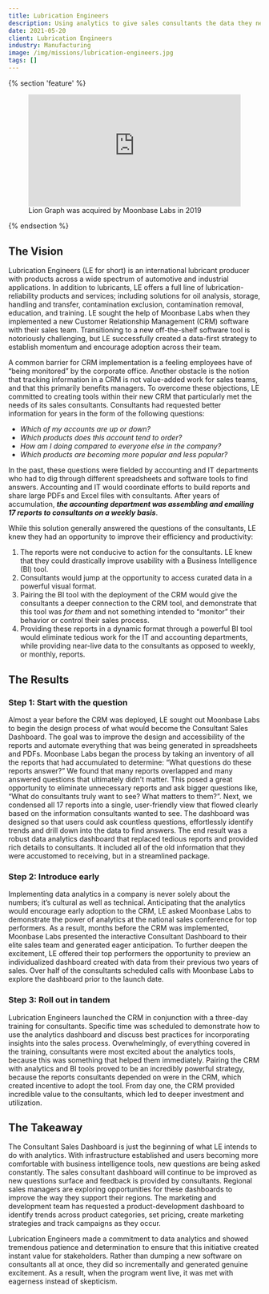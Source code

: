 ```yaml
---
title: Lubrication Engineers
description: Using analytics to give sales consultants the data they need to be effective.
date: 2021-05-20
client: Lubrication Engineers
industry: Manufacturing
image: /img/missions/lubrication-engineers.jpg
tags: []
---
```


{% section 'feature' %}
<figure>
    <div style="padding:52.73% 0 0 0;position:relative;"><iframe src="https://player.vimeo.com/video/551739946?color=A9995D&byline=0&portrait=0" style="position:absolute;top:0;left:0;width:100%;height:100%;" frameborder="0" allow="autoplay; fullscreen; picture-in-picture" allowfullscreen></iframe></div>
    <figcaption class="text-center p-4 text-sm font-bold">Lion Graph was acquired by Moonbase Labs in 2019</figcaption>
</figure>
<script webc:keep src="https://player.vimeo.com/api/player.js"></script>
{% endsection %}

## The Vision

Lubrication Engineers (LE for short) is an international lubricant producer with products across a wide spectrum of automotive and industrial applications. In addition to lubricants, LE offers a full line of lubrication-reliability products and services; including solutions for oil analysis, storage, handling and transfer, contamination exclusion, contamination removal, education, and training. LE sought the help of Moonbase Labs when they implemented a new Customer Relationship Management (CRM) software with their sales team. Transitioning to a new off-the-shelf software tool is notoriously challenging, but LE successfully created a data-first strategy to establish momentum and encourage adoption across their team.

A common barrier for CRM implementation is a feeling employees have of “being monitored” by the corporate office. Another obstacle is the notion that tracking information in a CRM is not value-added work for sales teams, and that this primarily benefits managers. To overcome these objections, LE committed to creating tools within their new CRM that particularly met the needs of its sales consultants. Consultants had requested better information for years in the form of the following questions:

*   _Which of my accounts are up or down?_
*   _Which products does this account tend to order?_
*   _How am I doing compared to everyone else in the company?_
*   _Which products are becoming more popular and less popular?_

In the past, these questions were fielded by accounting and IT departments who had to dig through different spreadsheets and software tools to find answers. Accounting and IT would coordinate efforts to build reports and share large PDFs and Excel files with consultants. After years of accumulation, **_the accounting department was assembling and emailing 17 reports to consultants on a weekly basis_**.

While this solution generally answered the questions of the consultants, LE knew they had an opportunity to improve their efficiency and productivity:

1.  The reports were not conducive to action for the consultants. LE knew that they could drastically improve usability with a Business Intelligence (BI) tool.
2.  Consultants would jump at the opportunity to access curated data in a powerful visual format.
3.  Pairing the BI tool with the deployment of the CRM would give the consultants a deeper connection to the CRM tool, and demonstrate that this tool was _for them_ and not something intended to “monitor” their behavior or control their sales process.
4.  Providing these reports in a dynamic format through a powerful BI tool would eliminate tedious work for the IT and accounting departments, while providing near-live data to the consultants as opposed to weekly, or monthly, reports.

## The Results

### Step 1: Start with the question

Almost a year before the CRM was deployed, LE sought out Moonbase Labs to begin the design process of what would become the Consultant Sales Dashboard. The goal was to improve the design and accessibility of the reports and automate everything that was being generated in spreadsheets and PDFs. Moonbase Labs began the process by taking an inventory of all the reports that had accumulated to determine: “What questions do these reports answer?” We found that many reports overlapped and many answered questions that ultimately didn’t matter. This posed a great opportunity to eliminate unnecessary reports and ask bigger questions like, “What do consultants truly want to see? What matters to them?”. Next, we condensed all 17 reports into a single, user-friendly view that flowed clearly based on the information consultants wanted to see. The dashboard was designed so that users could ask countless questions, effortlessly identify trends and drill down into the data to find answers. The end result was a robust data analytics dashboard that replaced tedious reports and provided rich details to consultants. It included all of the old information that they were accustomed to receiving, but in a streamlined package.

### Step 2: Introduce early

Implementing data analytics in a company is never solely about the numbers; it’s cultural as well as technical. Anticipating that the analytics would encourage early adoption to the CRM, LE asked Moonbase Labs to demonstrate the power of analytics at the national sales conference for top performers. As a result, months before the CRM was implemented, Moonbase Labs presented the interactive Consultant Dashboard to their elite sales team and generated eager anticipation. To further deepen the excitement, LE offered their top performers the opportunity to preview an individualized dashboard created with data from their previous two years of sales. Over half of the consultants scheduled calls with Moonbase Labs to explore the dashboard prior to the launch date.

### Step 3: Roll out in tandem

Lubrication Engineers launched the CRM in conjunction with a three-day training for consultants. Specific time was scheduled to demonstrate how to use the analytics dashboard and discuss best practices for incorporating insights into the sales process. Overwhelmingly, of everything covered in the training, consultants were most excited about the analytics tools, because this was something that helped them immediately. Pairing the CRM with analytics and BI tools proved to be an incredibly powerful strategy, because the reports consultants depended on were in the CRM, which created incentive to adopt the tool. From day one, the CRM provided incredible value to the consultants, which led to deeper investment and utilization.

## The Takeaway

The Consultant Sales Dashboard is just the beginning of what LE intends to do with analytics. With infrastructure established and users becoming more comfortable with business intelligence tools, new questions are being asked constantly. The sales consultant dashboard will continue to be improved as new questions surface and feedback is provided by consultants. Regional sales managers are exploring opportunities for these dashboards to improve the way they support their regions. The marketing and development team has requested a product-development dashboard to identify trends across product categories, set pricing, create marketing strategies and track campaigns as they occur.

Lubrication Engineers made a commitment to data analytics and showed tremendous patience and determination to ensure that this initiative created instant value for stakeholders. Rather than dumping a new software on consultants all at once, they did so incrementally and generated genuine excitement. As a result, when the program went live, it was met with eagerness instead of skepticism.
